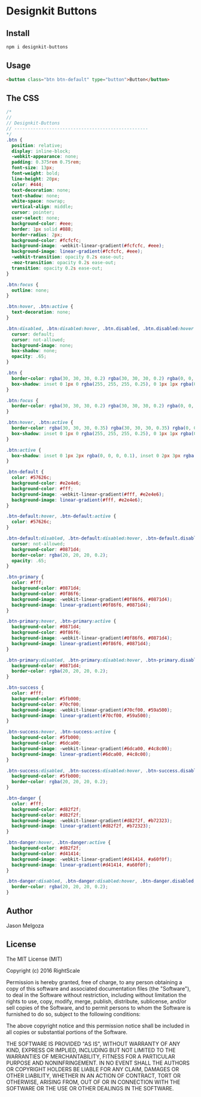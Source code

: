 # Designkit Buttons

## Install

```bash
npm i designkit-buttons
```

## Usage

```html
<button class="btn btn-default" type="button">Button</button>
```

## The CSS

```css
/*
//
// Designkit-Buttons
// --------------------------------------------------
*/
.btn {
  position: relative;
  display: inline-block;
  -webkit-appearance: none;
  padding: 0.375rem 0.75rem;
  font-size: 13px;
  font-weight: bold;
  line-height: 20px;
  color: #444;
  text-decoration: none;
  text-shadow: none;
  white-space: nowrap;
  vertical-align: middle;
  cursor: pointer;
  user-select: none;
  background-color: #eee;
  border: 1px solid #888;
  border-radius: 2px;
  background-color: #fcfcfc;
  background-image: -webkit-linear-gradient(#fcfcfc, #eee);
  background-image: linear-gradient(#fcfcfc, #eee);
  -webkit-transition: opacity 0.2s ease-out;
  -moz-transition: opacity 0.2s ease-out;
  transition: opacity 0.2s ease-out;
}

.btn:focus {
  outline: none;
}

.btn:hover, .btn:active {
  text-decoration: none;
}

.btn:disabled, .btn:disabled:hover, .btn.disabled, .btn.disabled:hover {
  cursor: default;
  cursor: not-allowed;
  background-image: none;
  box-shadow: none;
  opacity: .65;
}

.btn {
  border-color: rgba(30, 30, 30, 0.2) rgba(30, 30, 30, 0.2) rgba(0, 0, 0, 0.25);
  box-shadow: inset 0 1px 0 rgba(255, 255, 255, 0.25), 0 1px 1px rgba(0, 0, 0, 0.15);
}

.btn:focus {
  border-color: rgba(30, 30, 30, 0.2) rgba(30, 30, 30, 0.2) rgba(0, 0, 0, 0.25);
}

.btn:hover, .btn:active {
  border-color: rgba(30, 30, 30, 0.35) rgba(30, 30, 30, 0.35) rgba(0, 0, 0, 0.4);
  box-shadow: inset 0 1px 0 rgba(255, 255, 255, 0.25), 0 1px 1px rgba(0, 0, 0, 0.15), inset 0 -20px 65px -40px rgba(0, 0, 0, 0.9);
}

.btn:active {
  box-shadow: inset 0 1px 2px rgba(0, 0, 0, 0.1), inset 0 2px 3px rgba(0, 0, 0, 0.25), 0 1px 1px rgba(0, 0, 0, 0.15), inset 0 -20px 65px -40px rgba(0, 0, 0, 0.9);
}

.btn-default {
  color: #57626c;
  background-color: #e2e4e6;
  background-color: #fff;
  background-image: -webkit-linear-gradient(#fff, #e2e4e6);
  background-image: linear-gradient(#fff, #e2e4e6);
}

.btn-default:hover, .btn-default:active {
  color: #57626c;
}

.btn-default:disabled, .btn-default:disabled:hover, .btn-default.disabled, .btn-default.disabled:hover {
  cursor: not-allowed;
  background-color: #0871d4;
  border-color: rgba(20, 20, 20, 0.2);
  opacity: .65;
}

.btn-primary {
  color: #fff;
  background-color: #0871d4;
  background-color: #0f86f6;
  background-image: -webkit-linear-gradient(#0f86f6, #0871d4);
  background-image: linear-gradient(#0f86f6, #0871d4);
}

.btn-primary:hover, .btn-primary:active {
  background-color: #0871d4;
  background-color: #0f86f6;
  background-image: -webkit-linear-gradient(#0f86f6, #0871d4);
  background-image: linear-gradient(#0f86f6, #0871d4);
}

.btn-primary:disabled, .btn-primary:disabled:hover, .btn-primary.disabled, .btn-primary.disabled:hover {
  background-color: #0871d4;
  border-color: rgba(20, 20, 20, 0.2);
}

.btn-success {
  color: #fff;
  background-color: #5fb000;
  background-color: #70cf00;
  background-image: -webkit-linear-gradient(#70cf00, #59a500);
  background-image: linear-gradient(#70cf00, #59a500);
}

.btn-success:hover, .btn-success:active {
  background-color: #5fb000;
  background-color: #6dca00;
  background-image: -webkit-linear-gradient(#6dca00, #4c8c00);
  background-image: linear-gradient(#6dca00, #4c8c00);
}

.btn-success:disabled, .btn-success:disabled:hover, .btn-success.disabled, .btn-success.disabled:hover {
  background-color: #5fb000;
  border-color: rgba(20, 20, 20, 0.2);
}

.btn-danger {
  color: #fff;
  background-color: #d82f2f;
  background-color: #d82f2f;
  background-image: -webkit-linear-gradient(#d82f2f, #b72323);
  background-image: linear-gradient(#d82f2f, #b72323);
}

.btn-danger:hover, .btn-danger:active {
  background-color: #d82f2f;
  background-color: #d41414;
  background-image: -webkit-linear-gradient(#d41414, #a60f0f);
  background-image: linear-gradient(#d41414, #a60f0f);
}

.btn-danger:disabled, .btn-danger:disabled:hover, .btn-danger.disabled, .btn-danger.disabled:hover {
  border-color: rgba(20, 20, 20, 0.2);
}
```

## Author

Jason Melgoza

## License

The MIT License (MIT)

Copyright (c) 2016 RightScale

Permission is hereby granted, free of charge, to any person obtaining a copy
of this software and associated documentation files (the "Software"), to deal
in the Software without restriction, including without limitation the rights
to use, copy, modify, merge, publish, distribute, sublicense, and/or sell
copies of the Software, and to permit persons to whom the Software is
furnished to do so, subject to the following conditions:

The above copyright notice and this permission notice shall be included in all
copies or substantial portions of the Software.

THE SOFTWARE IS PROVIDED "AS IS", WITHOUT WARRANTY OF ANY KIND, EXPRESS OR
IMPLIED, INCLUDING BUT NOT LIMITED TO THE WARRANTIES OF MERCHANTABILITY,
FITNESS FOR A PARTICULAR PURPOSE AND NONINFRINGEMENT. IN NO EVENT SHALL THE
AUTHORS OR COPYRIGHT HOLDERS BE LIABLE FOR ANY CLAIM, DAMAGES OR OTHER
LIABILITY, WHETHER IN AN ACTION OF CONTRACT, TORT OR OTHERWISE, ARISING FROM,
OUT OF OR IN CONNECTION WITH THE SOFTWARE OR THE USE OR OTHER DEALINGS IN THE
SOFTWARE.
